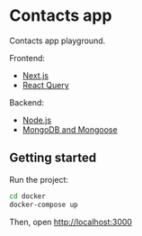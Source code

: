 # Contacts app

Contacts app playground.

Frontend:

- [Next.js](https://nextjs.org/)
- [React Query](https://tanstack.com/query/v4)

Backend:

- [Node.js](https://nodejs.org/)
- [MongoDB and Mongoose](https://www.mongodb.com/developer/languages/javascript/getting-started-with-mongodb-and-mongoose/)

## Getting started

Run the project:

```sh
cd docker
docker-compose up
```

Then, open [http://localhost:3000](http://localhost:3000)
